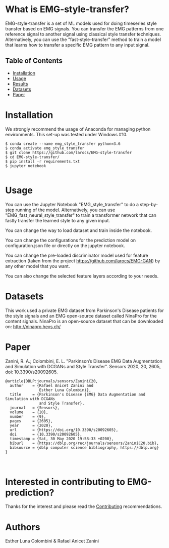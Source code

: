 # What is EMG-style-transfer?
EMG-style-transfer is a set of ML models used for doing timeseries style transfer based on EMG signals.
You can transfer the EMG patterns from one reference signal to another signal using classical style transfer techniques.
Alternatively, you can use the "fast-style-transfer" method to train a model that learns how to transfer a specific EMG pattern to any input signal.

## Table of Contents
  * [Installation](#installation)
  * [Usage](#usage)
  * [Results](#results)
  * [Datasets](#datasets)
  * [Paper](#paper)

# Installation
We strongly recommend the usage of Anaconda for managing python environments. 
This set-up was tested under Windows #10.
```
$ conda create --name emg_style_transfer python=3.6
$ conda activate emg_style_transfer
$ git clone https://github.com/larocs/EMG-style-transfer
$ cd EMG-style-transfer/
$ pip install -r requirements.txt
$ jupyter notebook
	
```
	
# Usage
You can use the Jupyter Notebook "EMG_style_transfer" to do a step-by-step running of the model. 
Alternatively, you can use "EMG_fast_neural_style_transfer" to train a transformer network that can fastly transfer the learned style to any given input.

You can change the way to load dataset and train inside the notebook.

You can change the configurations for the prediction model on configuration.json file or directly on the jupyter notebook.

You can change the pre-loaded discriminator model used for feature extraction (taken from the project https://github.com/larocs/EMG-GAN) by any other model that you want.

You can also change the selected feature layers according to your needs.


# Datasets
This work used a private EMG dataset from Parkinson's Disease patients for the style signals and an EMG open-source dataset called NinaPro for the content signals.
NinaPro is an open-source dataset that can be downloaded on: http://ninapro.hevs.ch/

# Paper
Zanini, R. A.; Colombini, E. L. "Parkinson’s Disease EMG Data Augmentation and Simulation with DCGANs and Style Transfer". Sensors 2020, 20, 2605, doi: 10.3390/s20092605.

```
@article{DBLP:journals/sensors/ZaniniC20,
  author    = {Rafael Anicet Zanini and
               Esther Luna Colombini},
  title     = {Parkinson's Disease {EMG} Data Augmentation and Simulation with DCGANs
               and Style Transfer},
  journal   = {Sensors},
  volume    = {20},
  number    = {9},
  pages     = {2605},
  year      = {2020},
  url       = {https://doi.org/10.3390/s20092605},
  doi       = {10.3390/s20092605},
  timestamp = {Sat, 30 May 2020 19:58:33 +0200},
  biburl    = {https://dblp.org/rec/journals/sensors/ZaniniC20.bib},
  bibsource = {dblp computer science bibliography, https://dblp.org}
}
```
&nbsp;


# Interested in contributing to EMG-prediction?
Thanks for the interest and please read the [Contributing](https://github.com/larocs/EMG-style-transfer/blob/master/CONTRIBUTING.md) recommendations.

# Authors
Esther Luna Colombini & Rafael Anicet Zanini